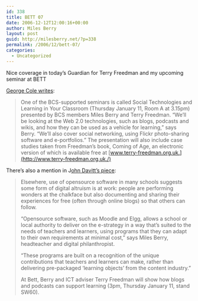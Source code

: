 ```yaml
---
id: 338
title: BETT 07
date: 2006-12-12T12:00:16+00:00
author: Miles Berry
layout: post
guid: http://milesberry.net/?p=338
permalink: /2006/12/bett-07/
categories:
  - Uncategorized
---
```

Nice coverage in today&#8217;s Guardian for Terry Freedman and my upcoming seminar at BETT

[George Cole writes](http://www.guardian.co.uk/education/2006/dec/12/elearning.technology25):

> One of the BCS-supported seminars is called Social Technologies and Learning in Your Classroom (Thursday January 11, Room A at 3.15pm) presented by BCS members Miles Berry and Terry Freedman. &#8220;We&#8217;ll be looking at the Web 2.0 technologies, such as blogs, podcasts and wikis, and how they can be used as a vehicle for learning,&#8221; says Berry. &#8220;We&#8217;ll also cover social networking, using Flickr photo-sharing software and e-portfolios.&#8221; The presentation will also include case studies taken from Freedman&#8217;s book, Coming of Age, an electronic version of which is available free at [www.terry-freedman.org.uk.](http://www.terry-freedman.org.uk./)
> 
> <!--more-->

There&#8217;s also a mention in J[ohn Davitt&#8217;s piece](http://www.guardian.co.uk/education/2006/dec/12/elearning.technology9):

> Elsewhere, use of opensource software in many schools suggests some form of digital altruism is at work: people are performing wonders at the chalkface but also documenting and sharing their experiences for free (often through online blogs) so that others can follow.
> 
> &#8220;Opensource software, such as Moodle and Elgg, allows a school or local authority to deliver on the e-strategy in a way that&#8217;s suited to the needs of teachers and learners, using programs that they can adapt to their own requirements at minimal cost,&#8221; says Miles Berry, headteacher and digital philanthropist.
> 
> &#8220;These programs are built on a recognition of the unique contributions that teachers and learners can make, rather than delivering pre-packaged &#8216;learning objects&#8217; from the content industry.&#8221;
> 
> At Bett, Berry and ICT adviser Terry Freedman will show how blogs and podcasts can support learning (3pm, Thursday January 11, stand SW60).